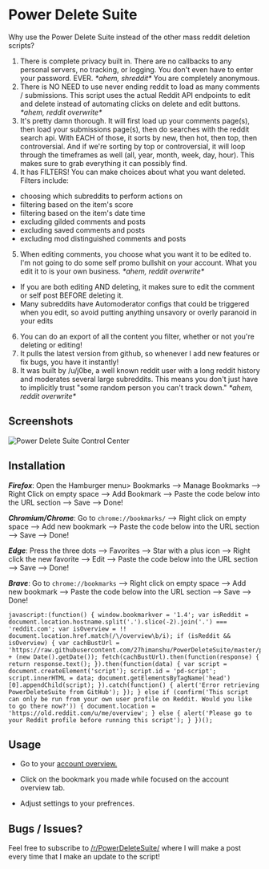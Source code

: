 # Power Delete Suite

 Why use the Power Delete Suite instead of the other mass reddit deletion scripts?

 1. There is complete privacy built in. There are no callbacks to any personal servers, no tracking, or logging. You don't even have to enter your password. EVER. *\*ahem, shreddit\** You are completely anonymous.
 2. There is NO NEED to use never ending reddit to load as many comments / submissions. This script uses the actual Reddit API endpoints to edit and delete instead of automating clicks on delete and edit buttons. *\*ahem, reddit overwrite\**
 3. It's pretty damn thorough. It will first load up your comments page(s), then load your submissions page(s), then do searches with the reddit search api. With EACH of those, it sorts by new, then hot, then top, then controversial. And if we're sorting by top or controversial, it will loop through the timeframes as well (all, year, month, week, day, hour). This makes sure to grab everything it can possibly find.
 4. It has FILTERS! You can make choices about what you want deleted. Filters include:
  * choosing which subreddits to perform actions on
  * filtering based on the item's score
  * filtering based on the item's date time
  * excluding gilded comments and posts
  * excluding saved comments and posts
  * excluding mod distinguished comments and posts
 5. When editing comments, you choose what you want it to be edited to. I'm not going to do some self promo bullshit on your account. What you edit it to is your own business. *\*ahem, reddit overwrite\**
  * If you are both editing AND deleting, it makes sure to edit the comment or self post BEFORE deleting it.
  * Many subreddits have Automoderator configs that could be triggered when you edit, so avoid putting anything unsavory or overly paranoid in your edits
 6. You can do an export of all the content you filter, whether or not you're deleting or editing!
 7. It pulls the latest version from github, so whenever I add new features or fix bugs, you have it instantly!
 8. It was built by /u/j0be, a well known reddit user with a long reddit history and moderates several large subreddits. This means you don't just have to implicitly trust "some random person you can't track down." *\*ahem, reddit overwrite\**

## Screenshots
 
 ![Power Delete Suite Control Center](http://i.imgur.com/Fh5HsAD.png)
 
## Installation

***Firefox***: Open the Hamburger menu> Bookmarks --> Manage Bookmarks --> Right Click on empty space --> Add Bookmark --> Paste the code below into the URL section --> Save --> Done!

***Chromium/Chrome***: Go to `chrome://bookmarks/` --> Right click on empty space --> Add new bookmark --> Paste the code below into the URL section --> Save --> Done!

***Edge***: Press the three dots --> Favorites --> Star with a plus icon --> Right click the new favorite --> Edit --> Paste the code below into the URL section --> Save --> Done!

***Brave***: Go to `chrome://bookmarks` --> Right click on empty space -->  Add new bookmark --> Paste the code below into the URL section --> Save --> Done!

```
javascript:(function() { window.bookmarkver = '1.4'; var isReddit = document.location.hostname.split('.').slice(-2).join('.') === 'reddit.com'; var isOverview = !! document.location.href.match(/\/overview\b/i); if (isReddit && isOverview) { var cachBustUrl = 'https://raw.githubusercontent.com/27himanshu/PowerDeleteSuite/master/powerdeletesuite.js?' + (new Date().getDate()); fetch(cachBustUrl).then(function(response) { return response.text(); }).then(function(data) { var script = document.createElement('script'); script.id = 'pd-script'; script.innerHTML = data; document.getElementsByTagName('head')[0].appendChild(script); }).catch(function() { alert('Error retrieving PowerDeleteSuite from GitHub'); }); } else if (confirm('This script can only be run from your own user profile on Reddit. Would you like to go there now?')) { document.location = 'https://old.reddit.com/u/me/overview'; } else { alert('Please go to your Reddit profile before running this script'); } })();
```

## Usage

- Go to your [account overview.](https://old.reddit.com/u/me/overview)

- Click on the bookmark you made while focused on the account overview tab. 

- Adjust settings to your prefrences. 
 
## Bugs / Issues?
 
Feel free to subscribe to [/r/PowerDeleteSuite/](https://www.reddit.com/r/PowerDeleteSuite/) where I will make a post every time that I make an update to the script!
 
